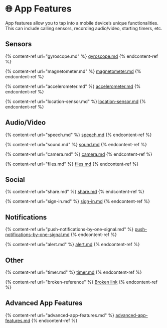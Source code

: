 # 🌐 App Features

App features allow you to tap into a mobile device’s unique functionalities. This can include calling sensors, recording audio/video, starting timers, etc.

## Sensors

{% content-ref url="gyroscope.md" %}
[gyroscope.md](gyroscope.md)
{% endcontent-ref %}

{% content-ref url="magnetometer.md" %}
[magnetometer.md](magnetometer.md)
{% endcontent-ref %}

{% content-ref url="accelerometer.md" %}
[accelerometer.md](accelerometer.md)
{% endcontent-ref %}

{% content-ref url="location-sensor.md" %}
[location-sensor.md](location-sensor.md)
{% endcontent-ref %}

## Audio/Video

{% content-ref url="speech.md" %}
[speech.md](speech.md)
{% endcontent-ref %}

{% content-ref url="sound.md" %}
[sound.md](sound.md)
{% endcontent-ref %}

{% content-ref url="camera.md" %}
[camera.md](camera.md)
{% endcontent-ref %}

{% content-ref url="files.md" %}
[files.md](files.md)
{% endcontent-ref %}

## Social

{% content-ref url="share.md" %}
[share.md](share.md)
{% endcontent-ref %}

{% content-ref url="sign-in.md" %}
[sign-in.md](sign-in.md)
{% endcontent-ref %}

## Notifications

{% content-ref url="push-notifications-by-one-signal.md" %}
[push-notifications-by-one-signal.md](push-notifications-by-one-signal.md)
{% endcontent-ref %}

{% content-ref url="alert.md" %}
[alert.md](alert.md)
{% endcontent-ref %}

## Other

{% content-ref url="timer.md" %}
[timer.md](timer.md)
{% endcontent-ref %}

{% content-ref url="broken-reference" %}
[Broken link](broken-reference)
{% endcontent-ref %}

## Advanced App Features

{% content-ref url="advanced-app-features.md" %}
[advanced-app-features.md](advanced-app-features.md)
{% endcontent-ref %}
